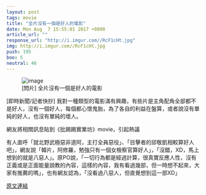 ```yaml
---
layout: post
tags: movie
title: "全片沒有一個是好人的電影"
date: Mon Aug  7 15:55:01 2017 +0800
article_url: ""
response_url: "http://i.imgur.com//RcF1cHt.jpg"
img: http://i.imgur.com//RcF1cHt.jpg
push: 195
boo: 5
neutral: 46
---
```


<figure>
<img src="http://i.imgur.com//RcF1cHt.jpg" alt="image">
<figcaption>
[問片] 全片沒有一個是好人的電影
</figcaption>
</figure>



[即時新聞/記者快抄] 我對一種類型的電影滿有興趣，有些片是主角配角全部都不是好人，沒有一個好人，每個都心懷鬼胎，為了各自的利益在盤算，或者說沒有單純的好人，也沒有單純的壞人。

網友將相關訊息貼到《批踢踢實業坊》movie，引起熱議

有人直呼「就北野武極惡非道阿，主打全員惡役」、「目擊者的邱敬凱相較算好人吧」，網友說「韓片，阿修羅，勉強只有一個女檢察官算好人」，「沒錯，XD，馬上想到的就是八惡人」。原PO說，「一切行為都是經過計算，很真實反應人性，沒有正義或是正面能量說教的內容，這樣的內容，我有看過幾部，但一時想不起來，大家有推薦的嗎」，也有網友認為，「沒看過八惡人，但直覺想到這一部XD」

<a href = "https://www.ptt.cc/bbs/movie/M.1502092504.A.364.html">原文連結</a>

